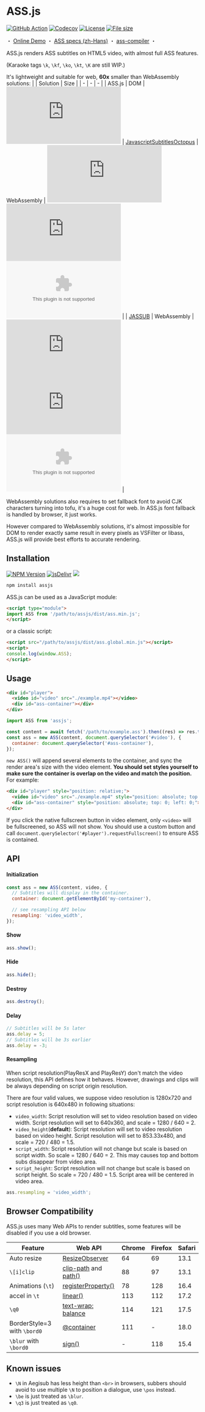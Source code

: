 # ASS.js

[![GitHub Action](https://img.shields.io/github/actions/workflow/status/weizhenye/ASS/ci.yml?logo=github)](https://github.com/weizhenye/ASS/actions)
[![Codecov](https://img.shields.io/codecov/c/gh/weizhenye/ASS?logo=codecov)](https://codecov.io/gh/weizhenye/ASS)
[![License](https://img.shields.io/npm/l/assjs)](https://github.com/weizhenye/assjs/blob/master/LICENSE)
[![File size](https://img.shields.io/bundlephobia/minzip/assjs)](https://bundlephobia.com/result?p=assjs)

<span>・</span>
<a href="https://ass.js.org/">Online Demo</a>
<span>・</span>
<a href="https://github.com/weizhenye/ASS/wiki/ASS-%E5%AD%97%E5%B9%95%E6%A0%BC%E5%BC%8F%E8%A7%84%E8%8C%83">ASS specs (zh-Hans)</a>
<span>・</span>
<a href="https://github.com/weizhenye/ass-compiler">ass-compiler</a>
<span>・</span>

ASS.js renders ASS subtitles on HTML5 video, with almost full ASS features.

(Karaoke tags `\k`, `\kf`, `\ko`, `\kt`, `\K` are still WIP.)

It's lightweight and suitable for web, **60x** smaller than WebAssembly solutions:
| | Solution | Size |
| - | - | - |
| ASS.js | DOM | ![](https://img.shields.io/github/size/weizhenye/ASS/dist%2Fass.min.js?label=main)
| [JavascriptSubtitlesOctopus](https://github.com/libass/JavascriptSubtitlesOctopus) | WebAssembly | ![](https://img.shields.io/github/size/libass/JavascriptSubtitlesOctopus/assets%2Fjs%2Fsubtitles-octopus.js?branch=gh-pages&label=main) ![](https://img.shields.io/github/size/libass/JavascriptSubtitlesOctopus/assets%2Fjs%2Fsubtitles-octopus-worker.js?branch=gh-pages&label=worker) ![](https://img.shields.io/github/size/libass/JavascriptSubtitlesOctopus/assets%2Fjs%2Fsubtitles-octopus-worker.wasm?branch=gh-pages&label=wasm) |
| [JASSUB](https://github.com/ThaUnknown/jassub) | WebAssembly | ![](https://img.shields.io/github/size/ThaUnknown/jassub/dist%2Fjassub.umd.js?label=main) ![](https://img.shields.io/github/size/ThaUnknown/jassub/dist%2Fjassub-worker.js?label=worker) ![](https://img.shields.io/github/size/ThaUnknown/jassub/dist%2Fjassub-worker.wasm?label=wasm) |

WebAssembly solutions also requires to set fallback font to avoid CJK characters turning into tofu, it's a huge cost for web. In ASS.js font fallback is handled by browser, it just works.

However compared to WebAssembly solutions, it's almost impossible for DOM to render exactly same result in every pixels as VSFilter or libass, ASS.js will provide best efforts to accurate rendering.

## Installation

[![NPM Version](https://img.shields.io/npm/v/assjs?logo=npm)](https://www.npmjs.com/package/assjs)
[![jsDelivr](https://img.shields.io/jsdelivr/npm/hm/assjs?logo=jsdelivr)](https://www.jsdelivr.com/package/npm/assjs)
[![](https://img.shields.io/badge/unpkg-555?logo=unpkg)](https://unpkg.com/assjs/)

```bash
npm install assjs
```

ASS.js can be used as a JavaScript module:

```html
<script type="module">
import ASS from '/path/to/assjs/dist/ass.min.js';
</script>
```

or a classic script:

```html
<script src="/path/to/assjs/dist/ass.global.min.js"></script>
<script>
console.log(window.ASS);
</script>
```

## Usage

```html
<div id="player">
  <video id="video" src="./example.mp4"></video>
  <div id="ass-container"></div>
</div>
```

```js
import ASS from 'assjs';

const content = await fetch('/path/to/example.ass').then((res) => res.text());
const ass = new ASS(content, document.querySelector('#video'), {
  container: document.querySelector('#ass-container'),
});
```

`new ASS()` will append several elements to the container, and sync the render area's size with the video element. **You should set styles yourself to make sure the container is overlap on the video and match the position.** For example:

```html
<div id="player" style="position: relative;">
  <video id="video" src="./example.mp4" style="position: absolute; top: 0; left: 0;"></video>
  <div id="ass-container" style="position: absolute; top: 0; left: 0;"></div>
</div>
```

If you click the native fullscreen button in video element, only `<video>` will be fullscreened, so ASS will not show. You should use a custom button and call `document.querySelector('#player').requestFullscreen()` to ensure ASS is contained.

## API

#### Initialization

```js
const ass = new ASS(content, video, {
  // Subtitles will display in the container.
  container: document.getElementById('my-container'),

  // see resampling API below
  resampling: 'video_width',
});
```

#### Show

```js
ass.show();
```

#### Hide

```js
ass.hide();
```

#### Destroy

```js
ass.destroy();
```

#### Delay

```js
// Subtitles will be 5s later
ass.delay = 5;
// Subtitles will be 3s earlier
ass.delay = -3;
```

#### Resampling

When script resolution(PlayResX and PlayResY) don't match the video resolution, this API defines how it behaves. However, drawings and clips will be always depending on script origin resolution.

There are four valid values, we suppose video resolution is 1280x720 and script resolution is 640x480 in following situations:
* `video_width`: Script resolution will set to video resolution based on video width. Script resolution will set to 640x360, and scale = 1280 / 640 = 2.
* `video_height`(__default__): Script resolution will set to video resolution based on video height. Script resolution will set to 853.33x480, and scale = 720 / 480 = 1.5.
* `script_width`: Script resolution will not change but scale is based on script width. So scale = 1280 / 640 = 2. This may causes top and bottom subs disappear from video area.
* `script_height`: Script resolution will not change but scale is based on script height. So scale = 720 / 480 = 1.5. Script area will be centered in video area.

```js
ass.resampling = 'video_width';
```

## Browser Compatibility

ASS.js uses many Web APIs to render subtitles, some features will be disabled if you use a old browser.

| Feature | Web API | Chrome | Firefox | Safari |
| - | - | - | - | - |
| Auto resize | [ResizeObserver](https://caniuse.com/resizeobserver) | 64 | 69 | 13.1 |
| `\[i]clip` | [clip-path](https://caniuse.com/css-clip-path) and [path()](https://caniuse.com/mdn-css_types_basic-shape_path) | 88 | 97 | 13.1 |
| Animations (`\t`) | [registerProperty()](https://caniuse.com/mdn-api_css_registerproperty_static) | 78 | 128 | 16.4 |
| accel in `\t` | [linear()](https://caniuse.com/mdn-css_types_easing-function_linear-function) | 113 | 112 | 17.2 |
| `\q0` | [text-wrap: balance](https://caniuse.com/css-text-wrap-balance) | 114 | 121 | 17.5 |
| BorderStyle=3 with `\bord0` | [@container](https://caniuse.com/mdn-css_at-rules_container_style_queries_for_custom_properties) | 111 | - | 18.0 |
| `\blur` with `\bord0` | [sign()](https://caniuse.com/mdn-css_types_sign) | - | 118 | 15.4 |

## Known issues

* `\N` in Aegisub has less height than `<br>` in browsers, subbers should avoid to use multiple `\N` to position a dialogue, use `\pos` instead.
* `\be` is just treated as `\blur`.
* `\q3` is just treated as `\q0`.
